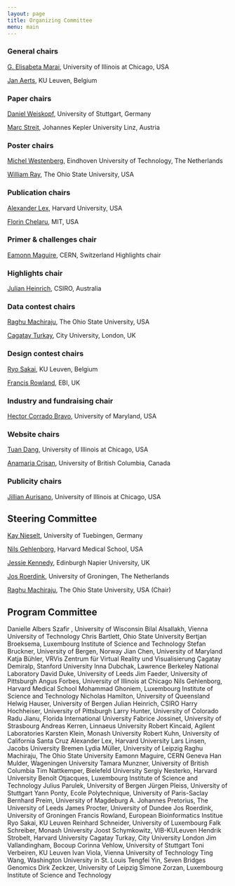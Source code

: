 ```yaml
---
layout: page
title: Organizing Committee
menu: main
---
```

### General chairs
[G. Elisabeta Marai](http://evl.uic.edu/marai), University of Illinois at Chicago, USA

[Jan Aerts](http://vda-lab.be), KU Leuven, Belgium

### Paper chairs
[Daniel Weiskopf](http://www.vis.uni-stuttgart.de/~weiskopf/), University of Stuttgart, Germany

[Marc Streit](http://marc-streit.com/), Johannes Kepler University Linz, Austria

### Poster chairs
[Michel Westenberg](http://www.win.tue.nl/~mwestenb/), Eindhoven University of Technology, The Netherlands

[William Ray](http://www.mathmed.org/#William_Ray), The Ohio State University, USA

### Publication chairs
[Alexander Lex](http://alexander-lex.com/), Harvard University, USA

[Florin Chelaru](http://www.mit.edu/~florinc/), MIT, USA

### Primer & challenges chair
[Eamonn Maguire](http://www.antarctic-design.co.uk/), CERN, Switzerland
Highlights chair

### Highlights chair
[Julian Heinrich](http://www.joules.de), CSIRO, Australia

### Data contest chairs
[Raghu Machiraju](http://www.cse.ohio-state.edu/~raghu), The Ohio State University, USA

[Cagatay Turkay](http://staff.city.ac.uk/cagatay.turkay.1/), City University, London, UK

### Design contest chairs
[Ryo Sakai](http://ryosakai.net/), KU Leuven, Belgium

[Francis Rowland](http://www.ebi.ac.uk/about/people/francis-rowland), EBI, UK

### Industry and fundraising chair
[Hector Corrado Bravo](http://www.hcbravo.org), University of Maryland, USA

### Website chairs
[Tuan Dang](http://www2.cs.uic.edu/~tdang/), University of Illinois at Chicago, USA

[Anamaria Crisan](http://www.cs.ubc.ca/~acrisan/), University of British Columbia, Canada

### Publicity chairs
[Jillian Aurisano](http://www.evl.uic.edu/entry.php?id=285), University of Illinois at Chicago, USA

## Steering Committee

[Kay Nieselt](http://it.inf.uni-tuebingen.de/), University of Tuebingen, Germany

[Nils Gehlenborg](http://www.gehlenborg.com/), Harvard Medical School, USA

[Jessie Kennedy](http://www.iidi.napier.ac.uk/c/people/peopleid/41), Edinburgh Napier University, UK

[Jos Roerdink](http://www.cs.rug.nl/~roe/), University of Groningen, The Netherlands

[Raghu Machiraju](http://www.cse.ohio-state.edu/~raghu), The Ohio State University, USA (Chair)

## Program Committee
Danielle Albers Szafir , University of Wisconsin
Bilal Alsallakh, Vienna University of Technology
Chris Bartlett, Ohio State University
Bertjan Broeksema, Luxembourg Institute of Science and Technology
Stefan Bruckner, University of Bergen, Norway
Jian Chen, University of Maryland
Katja Bühler, VRVis Zentrum für Virtual Reality und Visualisierung
Çagatay Demiralp, Stanford University
Inna Dubchak, Lawrence Berkeley National Laboratory
David Duke, University of Leeds
Jim Faeder, University of Pittsburgh
Angus Forbes, University of Illinois at Chicago
Nils Gehlenborg, Harvard Medical School
Mohammad Ghoniem, Luxembourg Institute of Science and Technology
Nicholas Hamilton, University of Queensland
Helwig Hauser, University of Bergen
Julian Heinrich, CSIRO
Harry Hochheiser, University of Pittsburgh
Larry Hunter, University of Colorado
Radu Jianu, Florida International University
Fabrice Jossinet, University of Strasbourg
Andreas Kerren, Linnaeus University
Robert Kincaid, Agilent Laboratories
Karsten Klein, Monash University
Robert Kuhn, University of California Santa Cruz
Alexander Lex, Harvard University
Lars Linsen, Jacobs University Bremen
Lydia Müller, University of Leipzig
Raghu Machiraju, The Ohio State University
Eamonn Maguire, CERN Geneva
Han Mulder, Wageningen University
Tamara Munzner, University of British Columbia
Tim Nattkemper, Bielefeld University
Sergiy Nesterko, Harvard University
Benoît Otjacques, Luxembourg Institute of Science and Technology
Julius Parulek, University of Bergen
Jürgen Pleiss, University of Stuttgart
Yann Ponty, Ecole Polytechnique, University of Paris-Saclay
Bernhard Preim, University of Magdeburg
A. Johannes Pretorius, The University of Leeds
James Procter, University of Dundee
Jos Roerdink, University of Groningen
Francis Rowland, European Bioinformatics Institue
Ryo Sakai, KU Leuven
Reinhard Schneider, University of Luxembourg
Falk Schreiber, Monash University
Joost Schymkowitz, VIB-KULeuven
Hendrik Strobelt, Harvard University
Cagatay Turkay, City University London
Jim Vallandingham, Bocoup
Corinna Vehlow, University of Stuttgart
Toni Verbeiren, KU Leuven
Ivan Viola, Vienna University of Technology
Ting Wang, Washington University in St. Louis
Tengfei Yin, Seven Bridges Genomics
Dirk Zeckzer, University of Leipzig
Simone Zorzan, Luxembourg Institute of Science and Technology
